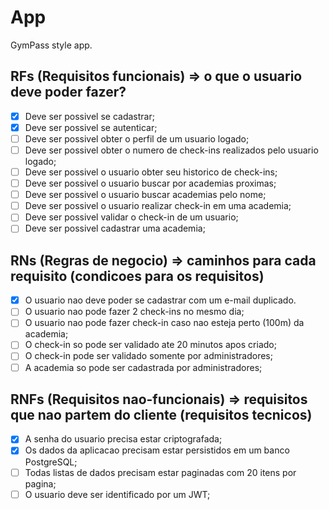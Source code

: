 # App

GymPass style app.

## RFs (Requisitos funcionais) => o que o usuario deve poder fazer?

- [x] Deve ser possivel se cadastrar;
- [x] Deve ser possivel se autenticar;
- [ ] Deve ser possivel obter o perfil de um usuario logado;
- [ ] Deve ser possivel obter o numero de check-ins realizados pelo usuario logado;
- [ ] Deve ser possivel o usuario obter seu historico de check-ins;
- [ ] Deve ser possivel o usuario buscar por academias proximas;
- [ ] Deve ser possivel o usuario buscar academias pelo nome;
- [ ] Deve ser possivel o usuario realizar check-in em uma academia;
- [ ] Deve ser possivel validar o check-in de um usuario;
- [ ] Deve ser possivel cadastrar uma academia;

## RNs (Regras de negocio) => caminhos para cada requisito (condicoes para os requisitos)

- [x] O usuario nao deve poder se cadastrar com um e-mail duplicado.
- [ ] O usuario nao pode fazer 2 check-ins no mesmo dia;
- [ ] O usuario nao pode fazer check-in caso nao esteja perto (100m) da academia;
- [ ] O check-in so pode ser validado ate 20 minutos apos criado;
- [ ] O check-in pode ser validado somente por administradores;
- [ ] A academia so pode ser cadastrada por administradores;

## RNFs (Requisitos nao-funcionais) => requisitos que nao partem do cliente (requisitos tecnicos)

- [x] A senha do usuario precisa estar criptografada;
- [x] Os dados da aplicacao precisam estar persistidos em um banco PostgreSQL;
- [ ] Todas listas de dados precisam estar paginadas com 20 itens por pagina;
- [ ] O usuario deve ser identificado por um JWT;
